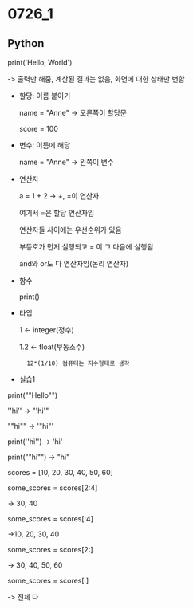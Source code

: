# 0726_1
## Python

print('Hello, World')

-> 출력만 해줌, 계산된 결과는 없음, 화면에 대한 상태만 변함

* 할당: 이름 붙이기
    
    name = "Anne" -> 오른쪽이 할당문

    score = 100

* 변수: 이름에 해당

    name = "Anne" -> 왼쪽이 변수

* 연산자

    a = 1 + 2 -> +, =이 연산자

    여기서 =은 할당 연산자임

    연산자들 사이에는 우선순위가 있음

    부등호가 먼저 실행되고 = 이 그 다음에 실행됨

    and와 or도 다 연산자임(논리 연산자)

* 함수
    
    print()

* 타입

    1 <- integer(정수)

    1.2 <- float(부동소수)  

        12*(1/10) 컴퓨터는 지수형태로 생각

* 실습1

print("\"Hello\"")

'\'hi\'' -> "'hi'"

"\"hi\"" -> '"hi"'

print('\'hi\'') -> 'hi'

print("\"hi\"") -> "hi"

scores = [10, 20, 30, 40, 50, 60]

some_scores = scores[2:4]

-> 30, 40

some_scores = scores[:4]

->10, 20, 30, 40

some_scores = scores[2:]

-> 30, 40, 50, 60

some_scores = scores[:]

-> 전체 다


